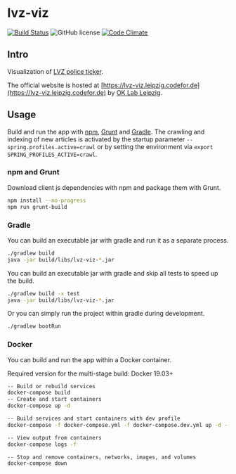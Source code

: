 # lvz-viz

[![Build Status](https://travis-ci.org/sepe81/lvz-viz.svg?branch=master)](https://travis-ci.org/sepe81/lvz-viz)
![GitHub license](https://img.shields.io/github/license/CodeforLeipzig/lvz-viz.svg)
[![Code Climate](https://codeclimate.com/github/CodeforLeipzig/lvz-viz/badges/gpa.svg)](https://codeclimate.com/github/CodeforLeipzig/lvz-viz)

## Intro

Visualization of [LVZ police ticker](http://www.lvz-online.de/leipzig/polizeiticker/r-polizeiticker.html).

The official website is hosted at [https://lvz-viz.leipzig.codefor.de](https://lvz-viz.leipzig.codefor.de)
by [OK Lab Leipzig](http://codefor.de/projekte/2014-07-01-le-lvz_polizeiticker_visualisierung.html).

## Usage

Build and run the app with [npm](https://www.npmjs.com), [Grunt](http://gruntjs.com/) and [Gradle](https://gradle.org).
The crawling and indexing of new articles is activated by the startup parameter `--spring.profiles.active=crawl`
or by setting the environment via `export SPRING_PROFILES_ACTIVE=crawl`.

### npm and Grunt

Download client js dependencies with npm and package them with Grunt.

```bash
npm install --no-progress
npm run grunt-build
```

### Gradle

You can build an executable jar with gradle and run it as a separate process.

```bash
./gradlew build
java -jar build/libs/lvz-viz-*.jar
```

You can build an executable jar with gradle and skip all tests to speed up the build.

```bash
./gradlew build -x test
java -jar build/libs/lvz-viz-*.jar
```

Or you can simply run the project within gradle during development.

```bash
./gradlew bootRun
```

### Docker

You can build and run the app within a Docker container.

Required version for the multi-stage build: Docker 19.03+

```bash
-- Build or rebuild services
docker-compose build
-- Create and start containers
docker-compose up -d
```

```bash
-- Build services and start containers with dev profile
docker-compose -f docker-compose.yml -f docker-compose.dev.yml up -d --build
```

```bash
-- View output from containers
docker-compose logs -f
```

```bash
-- Stop and remove containers, networks, images, and volumes
docker-compose down
```
